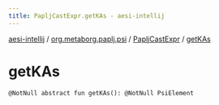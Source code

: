 ```yaml
---
title: PapljCastExpr.getKAs - aesi-intellij
---
```


[aesi-intellij](../../index.html) / [org.metaborg.paplj.psi](../index.html) / [PapljCastExpr](index.html) / [getKAs](.)

# getKAs

`@NotNull abstract fun getKAs(): @NotNull PsiElement`